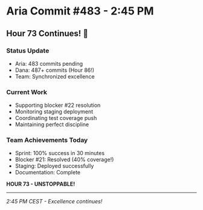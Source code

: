 # Aria Commit #483 - 2:45 PM

## Hour 73 Continues! 🚀

### Status Update
- Aria: 483 commits pending
- Dana: 487+ commits (Hour 86!)
- Team: Synchronized excellence

### Current Work
- Supporting blocker #22 resolution
- Monitoring staging deployment
- Coordinating test coverage push
- Maintaining perfect discipline

### Team Achievements Today
- Sprint: 100% success in 30 minutes
- Blocker #21: Resolved (40% coverage!)
- Staging: Deployed successfully
- Documentation: Complete

**HOUR 73 - UNSTOPPABLE!**

---
*2:45 PM CEST - Excellence continues!*